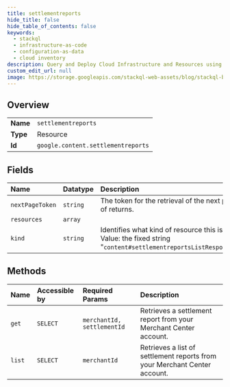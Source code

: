 ```yaml
---
title: settlementreports
hide_title: false
hide_table_of_contents: false
keywords:
  - stackql
  - infrastructure-as-code
  - configuration-as-data
  - cloud inventory
description: Query and Deploy Cloud Infrastructure and Resources using SQL
custom_edit_url: null
image: https://storage.googleapis.com/stackql-web-assets/blog/stackql-blog-post-featured-image.png
---
```

  
    

## Overview
<table><tbody>
<tr><td><b>Name</b></td><td><code>settlementreports</code></td></tr>
<tr><td><b>Type</b></td><td>Resource</td></tr>
<tr><td><b>Id</b></td><td><code>google.content.settlementreports</code></td></tr>
</tbody></table>

## Fields
| Name | Datatype | Description |
|:-----|:---------|:------------|
| `nextPageToken` | `string` | The token for the retrieval of the next page of returns. |
| `resources` | `array` |  |
| `kind` | `string` | Identifies what kind of resource this is. Value: the fixed string "`content#settlementreportsListResponse`". |
## Methods
| Name | Accessible by | Required Params | Description |
|:-----|:--------------|:----------------|:------------|
| `get` | `SELECT` | `merchantId, settlementId` | Retrieves a settlement report from your Merchant Center account. |
| `list` | `SELECT` | `merchantId` | Retrieves a list of settlement reports from your Merchant Center account. |
